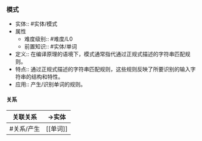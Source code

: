 ###  模式 
- 实体:: #实体/模式  
- 属性
	- 难度级别:: #难度/L0 
	- 前置知识:: #实体/单词 
- 定义:: 在编译原理的语境下，模式通常指代通过正规式描述的字符串匹配规则。
- 特点:: 通过正规式描述的字符串匹配规则，这些规则反映了所要识别的输入字符串的结构和特性。
- 应用:: 产生/识别单词的规则。
#### 关系
| 关联关系 | ->实体 |
| ---- | ---- |
| #关系/产生 | [[单词]] |